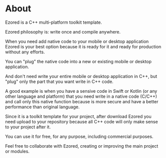 # About

Ezored is a C++ multi-platform toolkit template.

Ezored philosophy is: write once and compile anywhere.

When you need add native code to your mobile or desktop application Ezored is your best option because it is ready for it and ready for production without any efforts.

You can "plug" the native code into a new or existing mobile or desktop application.

And don't need write your entire mobile or desktop application in C++, but "plug" only the part that you want write in C++ code.

A good example is when you have a sensive code in Swift or Kotlin (or any other language and platform) that you need write in a native code (C/C++) and call only this native function because is more secure and have a better performance than original language.

Since it is a toolkit template for your project, after download Ezored you need upload to your repository because all C++ code will only make sense to your project after it.

You can use it for free, for any purpose, including commercial purposes.

Feel free to collaborate with Ezored, creating or improving the main project or modules.
